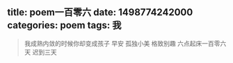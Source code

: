 title: poem一百零六
date: 1498774242000
categories: poem
tags: 我
---
> 我成熟内敛的时候你却变成孩子
早安
孤独小美
格致别趣
六点起床一百零六天 迟到三天